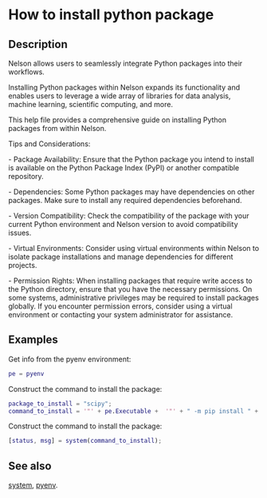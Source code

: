 # How to install python package

## Description

  <p>Nelson allows users to seamlessly integrate Python packages into their workflows.</p>
  <p>Installing Python packages within Nelson expands its functionality and enables users to leverage a wide array of libraries for data analysis, machine learning, scientific computing, and more.</p>
  <p>This help file provides a comprehensive guide on installing Python packages from within Nelson.</p>
  <p/>
  <p>Tips and Considerations:</p>
  <p/>
  <p>- Package Availability: Ensure that the Python package you intend to install is available on the Python Package Index (PyPI) or another compatible repository.</p>
  <p>- Dependencies: Some Python packages may have dependencies on other packages. Make sure to install any required dependencies beforehand.</p>
  <p>- Version Compatibility: Check the compatibility of the package with your current Python environment and Nelson version to avoid compatibility issues.</p>
  <p>- Virtual Environments: Consider using virtual environments within Nelson to isolate package installations and manage dependencies for different projects.</p>
  <p>- Permission Rights: When installing packages that require write access to the Python directory, ensure that you have the necessary permissions. On some systems, administrative privileges may be required to install packages globally. If you encounter permission errors, consider using a virtual environment or contacting your system administrator for assistance.</p>

## Examples

Get info from the pyenv environment:

```matlab
pe = pyenv
```

Construct the command to install the package:

```matlab
package_to_install = "scipy";
command_to_install = '"' + pe.Executable +  '"' + " -m pip install " + package_to_install;
```

Construct the command to install the package:

```matlab
[status, msg] = system(command_to_install);
```

## See also

[system](../os_functions/system.md), [pyenv](pyenv.md).
